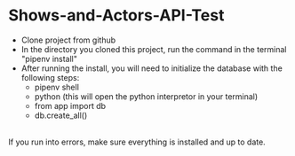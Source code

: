 # Shows-and-Actors-API-Test

- Clone project from github <br />
- In the directory you cloned this project, run the command in the terminal "pipenv install" <br />
- After running the install, you will need to initialize the database with the following steps: <br />
    * pipenv shell <br />
    * python (this will open the python interpretor in your terminal) <br />
    * from app import db <br />
    * db.create_all() <br /><br />
    
If you run into errors, make sure everything is installed and up to date.
